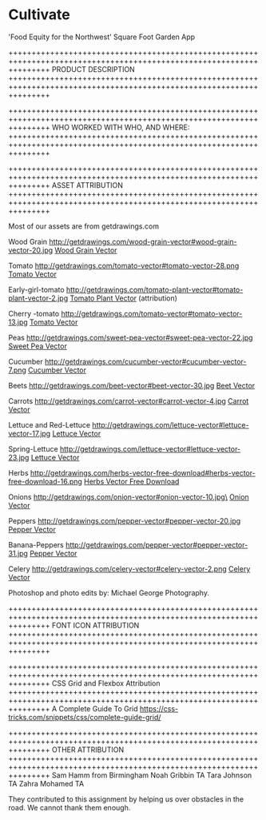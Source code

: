 # Cultivate
'Food Equity for the Northwest' Square Foot Garden App

+++++++++++++++++++++++++++++++++++++++++++++++++++++++++++++++++++++++++++++++++++++++++++++++++++++++++++++++++++++
PRODUCT DESCRIPTION
+++++++++++++++++++++++++++++++++++++++++++++++++++++++++++++++++++++++++++++++++++++++++++++++++++++++++++++++++++++


+++++++++++++++++++++++++++++++++++++++++++++++++++++++++++++++++++++++++++++++++++++++++++++++++++++++++++++++++++++
WHO WORKED WITH WHO, AND WHERE:
+++++++++++++++++++++++++++++++++++++++++++++++++++++++++++++++++++++++++++++++++++++++++++++++++++++++++++++++++++++

+++++++++++++++++++++++++++++++++++++++++++++++++++++++++++++++++++++++++++++++++++++++++++++++++++++++++++++++++++++
ASSET ATTRIBUTION
+++++++++++++++++++++++++++++++++++++++++++++++++++++++++++++++++++++++++++++++++++++++++++++++++++++++++++++++++++++

Most of our assets are from getdrawings.com

Wood Grain
http://getdrawings.com/wood-grain-vector#wood-grain-vector-20.jpg
<a href="http://getdrawings.com/wood-grain-vector">Wood Grain Vector</a>

Tomato
http://getdrawings.com/tomato-vector#tomato-vector-28.png
<a href="http://getdrawings.com/tomato-vector">Tomato Vector</a>

Early-girl-tomato
http://getdrawings.com/tomato-plant-vector#tomato-plant-vector-2.jpg
<a href="http://getdrawings.com/tomato-plant-vector">Tomato Plant Vector</a> (attribution)

Cherry -tomato
http://getdrawings.com/tomato-vector#tomato-vector-13.jpg
<a href="http://getdrawings.com/tomato-vector">Tomato Vector</a>	

Peas
http://getdrawings.com/sweet-pea-vector#sweet-pea-vector-22.jpg
<a href="http://getdrawings.com/sweet-pea-vector">Sweet Pea Vector</a>

Cucumber
http://getdrawings.com/cucumber-vector#cucumber-vector-7.png
<a href="http://getdrawings.com/cucumber-vector">Cucumber Vector</a>

Beets
http://getdrawings.com/beet-vector#beet-vector-30.jpg
<a href="http://getdrawings.com/beet-vector">Beet Vector</a>

Carrots
http://getdrawings.com/carrot-vector#carrot-vector-4.jpg
<a href="http://getdrawings.com/carrot-vector">Carrot Vector</a>

Lettuce and Red-Lettuce
http://getdrawings.com/lettuce-vector#lettuce-vector-17.jpg
<a href="http://getdrawings.com/lettuce-vector">Lettuce Vector</a>


Spring-Lettuce
http://getdrawings.com/lettuce-vector#lettuce-vector-23.jpg
<a href="http://getdrawings.com/lettuce-vector">Lettuce Vector</a>

Herbs
http://getdrawings.com/herbs-vector-free-download#herbs-vector-free-download-16.png
<a href="http://getdrawings.com/herbs-vector-free-download">Herbs Vector Free Download</a>

Onions
http://getdrawings.com/onion-vector#onion-vector-10.jpg\
<a href="http://getdrawings.com/onion-vector">Onion Vector</a>

Peppers
http://getdrawings.com/pepper-vector#pepper-vector-20.jpg
<a href="http://getdrawings.com/pepper-vector">Pepper Vector</a>

Banana-Peppers
http://getdrawings.com/pepper-vector#pepper-vector-31.jpg
<a href="http://getdrawings.com/pepper-vector">Pepper Vector</a>

Celery
http://getdrawings.com/celery-vector#celery-vector-2.png
<a href="http://getdrawings.com/celery-vector">Celery Vector</a>

Photoshop and photo edits by:
Michael George Photography.


+++++++++++++++++++++++++++++++++++++++++++++++++++++++++++++++++++++++++++++++++++++++++++++++++++++++++++++++++++++
FONT ICON ATTRIBUTION
+++++++++++++++++++++++++++++++++++++++++++++++++++++++++++++++++++++++++++++++++++++++++++++++++++++++++++++++++++++


+++++++++++++++++++++++++++++++++++++++++++++++++++++++++++++++++++++++++++++++++++++++++++++++++++++++++++++++++++++
CSS Grid and Flexbox Attribution
+++++++++++++++++++++++++++++++++++++++++++++++++++++++++++++++++++++++++++++++++++++++++++++++++++++++++++++++++++++
A Complete Guide To Grid
https://css-tricks.com/snippets/css/complete-guide-grid/


+++++++++++++++++++++++++++++++++++++++++++++++++++++++++++++++++++++++++++++++++++++++++++++++++++++++++++++++++++++
OTHER ATTRIBUTION
+++++++++++++++++++++++++++++++++++++++++++++++++++++++++++++++++++++++++++++++++++++++++++++++++++++++++++++++++++++
Sam Hamm from Birmingham
Noah Gribbin TA 
Tara Johnson TA
Zahra Mohamed TA

They contributed to this assignment by helping us over obstacles in the road. We cannot thank them enough.

